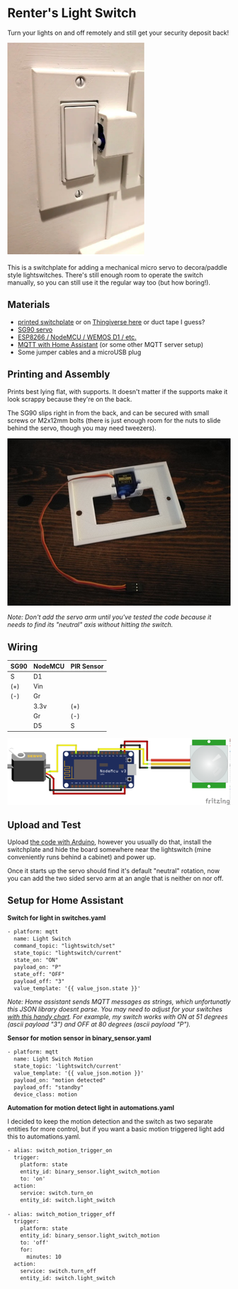 # Renter's Light Switch #
Turn your lights on and off remotely and still get your security deposit back! 

![Lightswitch1](/RentersLightSwitch/lightswitch1.png "Lightswitch1")

This is a switchplate for adding a mechanical micro servo to decora/paddle style lightswitches. There's still enough room to operate the switch manually, so you can still use it the regular way too (but how boring!).

## Materials ##
- [printed switchplate](/RentersLightSwitch/lightswitch-servo-plate.stl) or on [Thingiverse here](https://www.thingiverse.com/thing:3289916) or duct tape I guess?
- [SG90 servo](https://amzn.to/2GtNXtw)
- [ESP8266 / NodeMCU / WEMOS D1 / etc. ](https://amzn.to/3drUMI8)
- [MQTT with Home Assistant](https://www.home-assistant.io/integrations/mqtt/) (or some other MQTT server setup)
- Some jumper cables and a microUSB plug

## Printing and Assembly ##
Prints best lying flat, with supports. It doesn't matter if the supports make it look scrappy because they're on the back.

The SG90 slips right in from the back, and can be secured with small screws or M2x12mm bolts (there is just enough room for the nuts to slide behind the servo, though you may need tweezers). 

![Lightswitch3](/RentersLightSwitch/lightswitch3.jpg "Lightswitch3")

_Note: Don't add the servo arm until you've tested the code because it needs to find its "neutral" axis without hitting the switch._

## Wiring ##

| SG90 | NodeMCU | PIR Sensor |
------- | -------- | ------------
| S | D1 |  | 
| (+)  | Vin |  | 
| (-) |  Gr |  | 
|  | 3.3v  | (+) |
| |  Gr  | (-) |
| | D5 | S | 

![Lightswitch_Fritz](/RentersLightSwitch/lightswitch_fritz.png "Lightswitch Fritz")
                 
## Upload and Test ##
Upload [the code with Arduino](RentersLightSwitch/lightswitch.ino), however you usually do that, install the switchplate and hide the board somewhere near the lightswitch (mine conveniently runs behind a cabinet) and power up.

Once it starts up the servo should find it's default "neutral" rotation, now you can add the two sided servo arm at an angle that is neither on nor off.

## Setup for Home Assistant ##

__Switch for light in switches.yaml__
```
- platform: mqtt
  name: Light Switch
  command_topic: "lightswitch/set"
  state_topic: "lightswitch/current"
  state_on: "ON"
  payload_on: "P"
  state_off: "OFF"
  payload_off: "3"
  value_template: '{{ value_json.state }}'
```
*Note: Home assistant sends MQTT messages as strings, which unfortunatly this JSON library doesnt parse. You may need to adjust for your switches [with this handy chart](https://www.cs.cmu.edu/~pattis/15-1XX/common/handouts/ascii.html). For example, my switch works with ON at 51 degrees (ascii payload "3") and OFF at 80 degrees (ascii payload "P").*

__Sensor for motion sensor in binary_sensor.yaml__
```
- platform: mqtt
  name: Light Switch Motion
  state_topic: 'lightswitch/current'
  value_template: '{{ value_json.motion }}'
  payload_on: "motion detected"
  payload_off: "standby"
  device_class: motion
```

__Automation for motion detect light in automations.yaml__

I decided to keep the motion detection and the switch as two separate entities for more control, but if you want a basic motion triggered light add this to automations.yaml.
```
- alias: switch_motion_trigger_on
  trigger:
    platform: state
    entity_id: binary_sensor.light_switch_motion
    to: 'on'
  action:
    service: switch.turn_on
    entity_id: switch.light_switch
    
- alias: switch_motion_trigger_off
  trigger:
    platform: state
    entity_id: binary_sensor.light_switch_motion
    to: 'off'
    for:
      minutes: 10
  action:
    service: switch.turn_off
    entity_id: switch.light_switch

```

